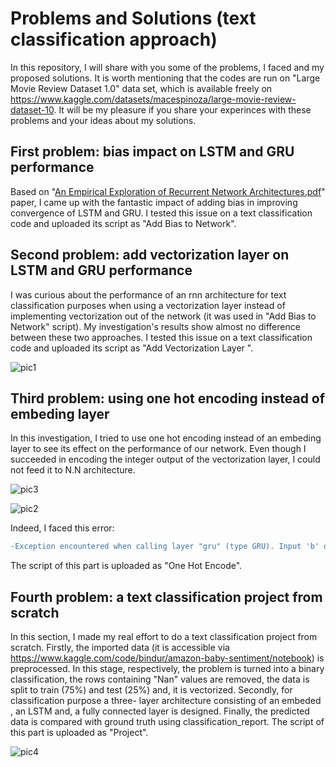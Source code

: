# Problems and Solutions (text classification approach)
In this repository, I will share with you some of the problems, I faced and my proposed solutions. It is worth mentioning that the codes are run on "Large Movie Review Dataset 1.0" data set, which is available freely on https://www.kaggle.com/datasets/macespinoza/large-movie-review-dataset-10. 
It will be my pleasure if you share your experinces with these problems and your ideas about my solutions.
## First problem: bias impact on LSTM and GRU performance
Based on "[An Empirical Exploration of Recurrent Network Architectures.pdf](https://github.com/mohammadmehdikeramati/Text-Classification/files/9563647/An.Empirical.Exploration.of.Recurrent.Network.Architectures.pdf)" paper, I came up with the fantastic impact of adding bias in improving convergence of LSTM and GRU. I tested this issue on a text classification code and uploaded its script as "Add Bias to Network".
## Second problem: add vectorization layer on LSTM and GRU performance
I was curious about the performance of an rnn architecture for text classification purposes when using a vectorization layer instead of implementing vectorization out of the network (it was used in "Add Bias to Network" script). My investigation's results show almost no difference between these two approaches. I tested this issue on a text classification code and uploaded its script as "Add Vectorization Layer ". 


![pic1](https://user-images.githubusercontent.com/42337253/190309085-5230788d-30db-488f-8317-553b1168db20.PNG)
## Third problem: using one hot encoding instead of embeding layer
In this investigation, I tried to use one hot encoding instead of an embeding layer to see its effect on the performance of our network. Even though I succeeded in encoding the integer output of the vectorization layer, I could not feed it to N.N architecture.

![pic3](https://user-images.githubusercontent.com/42337253/190310122-6068f3cd-5829-4385-86c5-42a981ddb8ee.PNG)

![pic2](https://user-images.githubusercontent.com/42337253/190309604-1ab96a4b-a418-40e8-a9c0-cc7fda3bcc47.PNG)


Indeed, I faced this error:
```diff
-Exception encountered when calling layer "gru" (type GRU). Input 'b' of 'MatMul' Op has type float32 that does not match type int32 of argument 'a'. 
```
The script of this part is uploaded as "One Hot Encode".
## Fourth problem: a text classification project from scratch
In this section, I made my real effort to do a text classification project from scratch. Firstly, the imported data (it is accessible via https://www.kaggle.com/code/bindur/amazon-baby-sentiment/notebook) is preprocessed. In this stage, respectively, the problem is turned into a binary classification, the rows containing "Nan" values are removed, the data is split to train (75%) and test (25%) and, it is vectorized. Secondly, for classification purpose a three- layer architecture consisting of an embeded , an LSTM and, a fully connected layer is designed. Finally, the predicted data is compared with ground truth using classification_report. The script of this part is uploaded as "Project".

![pic4](https://user-images.githubusercontent.com/42337253/190312966-83e2102c-c68b-4059-a9f3-e8f24b6628a9.PNG)

